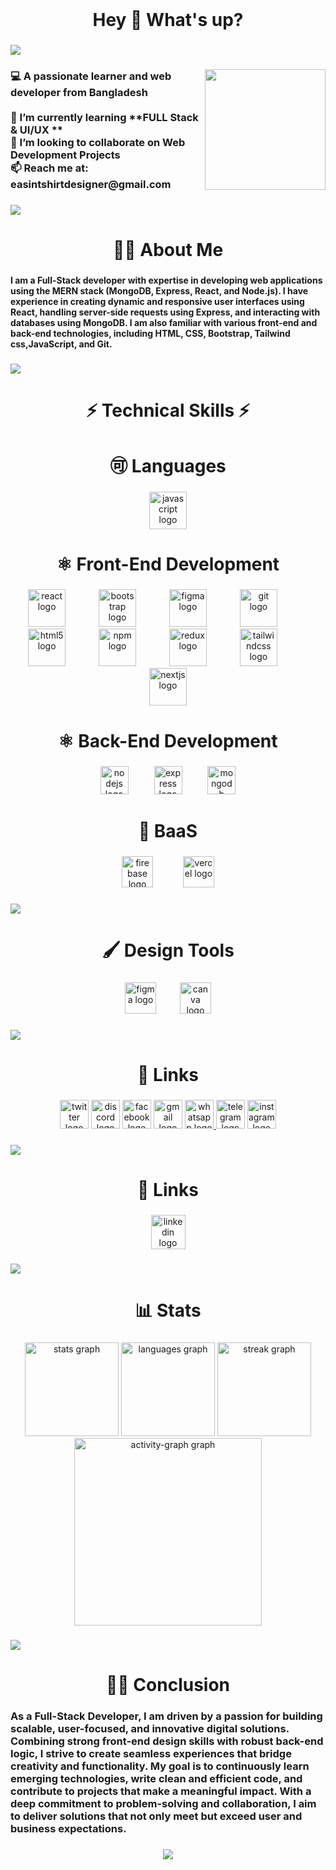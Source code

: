 <br clear="both">

<h1 align="center">Hey 👋 What's up?</h1>

###

<div>
  <img style="100%" src="https://capsule-render.vercel.app/api?type=soft&height=60&section=header&reversal=false&fontSize=35&fontColor=FFFFFF&fontAlign=50&fontAlignY=50&stroke=-&descSize=20&descAlign=50&descAlignY=50&theme=default"  />
</div>

###

<img align="right" height="193" src="https://media2.giphy.com/media/v1.Y2lkPTc5MGI3NjExMWJoaGU4cHZrdDJldXhnMDRxd25xeXJ0NDMxNHo0N2hkN2R3c2I4MCZlcD12MV9pbnRlcm5hbF9naWZfYnlfaWQmY3Q9Zw/cFdHXXm5GhJsc/giphy.gif"  />

###

<h3 align="left">💻 A passionate learner and web developer from Bangladesh<br><br>🌱 I’m currently learning **FULL Stack & UI/UX **<br>🤝 I’m looking to collaborate on Web Development Projects<br>📫 Reach me at: easintshirtdesigner@gmail.com</h3>

###

<h3 align="left"></h3>

###

<h3 align="left"></h3>

###

<div>
  <img style="100%" src="https://capsule-render.vercel.app/api?type=soft&height=3&section=header&reversal=false&fontSize=35&fontColor=FFFFFF&fontAlign=50&fontAlignY=50&stroke=-&descSize=20&descAlign=50&descAlignY=50&color=gradient"  />
</div>

###

<h1 align="center">🕵️‍♂️ About Me</h1>

###

<h4 align="left">I am a Full-Stack developer with expertise in developing web applications using the MERN stack (MongoDB, Express, React, and Node.js). I have experience in creating dynamic and responsive user interfaces using React, handling server-side requests using Express, and interacting with databases using MongoDB. I am also familiar with various front-end and back-end technologies, including HTML, CSS, Bootstrap, Tailwind css,JavaScript, and Git.</h4>

###

<h3 align="left"></h3>

###

<div>
  <img style="100%" src="https://capsule-render.vercel.app/api?type=soft&height=3&section=header&reversal=false&fontSize=35&fontColor=FFFFFF&fontAlign=50&fontAlignY=50&stroke=-&descSize=20&descAlign=50&descAlignY=50&color=gradient"  />
</div>

###

<h3 align="left"></h3>

###

<h1 align="center">⚡ Technical Skills ⚡</h1>

###

<h3 align="left"></h3>

###

<h1 align="center">🉑 Languages</h1>

###

<div align="center">
  <img src="https://img.shields.io/badge/JavaScript-F7DF1E?logo=javascript&logoColor=black&style=for-the-badge" height="60" alt="javascript logo"  />
</div>

###

<h3 align="left"></h3>

###

<h1 align="center">⚛️ Front-End Development</h1>

###

<div align="center">
  <img src="https://cdn.jsdelivr.net/gh/devicons/devicon/icons/react/react-original-wordmark.svg" height="60" alt="react logo"  />
  <img width="45" />
  <img src="https://cdn.jsdelivr.net/gh/devicons/devicon/icons/bootstrap/bootstrap-original-wordmark.svg" height="60" alt="bootstrap logo"  />
  <img width="45" />
  <img src="https://cdn.jsdelivr.net/gh/devicons/devicon/icons/figma/figma-original.svg" height="60" alt="figma logo"  />
  <img width="45" />
  <img src="https://cdn.jsdelivr.net/gh/devicons/devicon/icons/git/git-plain-wordmark.svg" height="60" alt="git logo"  />
  <img width="45" />
  <img src="https://cdn.jsdelivr.net/gh/devicons/devicon/icons/html5/html5-plain-wordmark.svg" height="60" alt="html5 logo"  />
  <img width="45" />
  <img src="https://cdn.jsdelivr.net/gh/devicons/devicon/icons/npm/npm-original-wordmark.svg" height="60" alt="npm logo"  />
  <img width="45" />
  <img src="https://cdn.jsdelivr.net/gh/devicons/devicon/icons/redux/redux-original.svg" height="60" alt="redux logo"  />
  <img width="45" />
  <img src="https://cdn.jsdelivr.net/gh/devicons/devicon/icons/tailwindcss/tailwindcss-original-wordmark.svg" height="60" alt="tailwindcss logo"  />
  <img width="45" />
  <img src="https://cdn.jsdelivr.net/gh/devicons/devicon/icons/nextjs/nextjs-original.svg" height="60" alt="nextjs logo"  />
</div>

###

<h3 align="left"></h3>

###

<h1 align="center">⚛️ Back-End Development</h1>

###

<div align="center">
  <img src="https://img.shields.io/badge/Node.js-339933?logo=nodedotjs&logoColor=white&style=for-the-badge" height="45" alt="nodejs logo"  />
  <img width="33" />
  <img src="https://img.shields.io/badge/Express-000000?logo=express&logoColor=white&style=for-the-badge" height="45" alt="express logo"  />
  <img width="33" />
  <img src="https://img.shields.io/badge/MongoDB-47A248?logo=mongodb&logoColor=white&style=for-the-badge" height="45" alt="mongodb logo"  />
</div>

###

<h3 align="left"></h3>

###

<h1 align="center">🔐 BaaS</h1>

###

<div align="center">
  <img src="https://img.shields.io/badge/Firebase-FFCA28?logo=firebase&logoColor=black&style=for-the-badge" height="50" alt="firebase logo"  />
  <img width="40" />
  <img src="https://img.shields.io/badge/Vercel-000000?logo=vercel&logoColor=white&style=for-the-badge" height="50" alt="vercel logo"  />
</div>

###

<h3 align="left"></h3>

###

<div>
  <img style="100%" src="https://capsule-render.vercel.app/api?type=soft&height=3&section=header&reversal=false&fontSize=35&fontColor=FFFFFF&fontAlign=50&fontAlignY=50&stroke=-&descSize=20&descAlign=50&descAlignY=50&color=gradient"  />
</div>

###

<h3 align="left"></h3>

###

<h1 align="center">🖌️ Design Tools</h1>

###

<div align="center">
  <img src="https://img.shields.io/badge/Figma-F24E1E?logo=figma&logoColor=white&style=for-the-badge" height="50" alt="figma logo"  />
  <img width="30" />
  <img src="https://img.shields.io/badge/Canva-00C4CC?logo=canva&logoColor=black&style=for-the-badge" height="50" alt="canva logo"  />
</div>

###

<h3 align="left"></h3>

###

<div>
  <img style="100%" src="https://capsule-render.vercel.app/api?type=soft&height=3&section=header&reversal=false&fontSize=35&fontColor=FFFFFF&fontAlign=50&fontAlignY=50&stroke=-&descSize=20&descAlign=50&descAlignY=50&color=gradient"  />
</div>

###

<h3 align="left"></h3>

###

<h1 align="center">🔗 Links</h1>

###

<div align="center">
  <img src="https://img.shields.io/static/v1?message=Twitch&logo=twitch&label=&color=9146FF&logoColor=white&labelColor=&style=plastic" height="46" alt="twitter logo"  />
  <img src="https://img.shields.io/static/v1?message=Discord&logo=discord&label=&color=7289DA&logoColor=white&labelColor=&style=plastic" height="46" alt="discord logo"  />
  <img src="https://img.shields.io/static/v1?message=Facebook&logo=facebook&label=&color=1877F2&logoColor=white&labelColor=&style=plastic" height="46" alt="facebook logo"  />
  <img src="https://img.shields.io/static/v1?message=Gmail&logo=gmail&label=&color=D14836&logoColor=white&labelColor=&style=plastic" height="46" alt="gmail logo"  />
  <a href="017905355" target="_blank">
    <img src="https://img.shields.io/static/v1?message=Whatsapp&logo=whatsapp&label=&color=25D366&logoColor=white&labelColor=&style=plastic" height="46" alt="whatsapp logo"  />
  </a>
  <img src="https://img.shields.io/static/v1?message=Telegram&logo=telegram&label=&color=2CA5E0&logoColor=white&labelColor=&style=plastic" height="46" alt="telegram logo"  />
  <img src="https://img.shields.io/static/v1?message=Instagram&logo=instagram&label=&color=E4405F&logoColor=white&labelColor=&style=plastic" height="46" alt="instagram logo"  />
</div>

###

<h3 align="left"></h3>

###

<div>
  <img style="100%" src="https://capsule-render.vercel.app/api?type=soft&height=3&section=header&reversal=false&fontSize=35&fontColor=FFFFFF&fontAlign=50&fontAlignY=50&stroke=-&descSize=20&descAlign=50&descAlignY=50&color=gradient"  />
</div>

###

<h3 align="left"></h3>

###

<h1 align="center">🔗 Links</h1>

###

<div align="center">
  <img src="https://img.shields.io/static/v1?message=LinkedIn&logo=linkedin&label=&color=0077B5&logoColor=white&labelColor=&style=plastic" height="55" alt="linkedin logo"  />
</div>

###

<h3 align="left"></h3>

###

<div>
  <img style="100%" src="https://capsule-render.vercel.app/api?type=soft&height=3&section=header&reversal=false&fontSize=35&fontColor=FFFFFF&fontAlign=50&fontAlignY=50&stroke=-&descSize=20&descAlign=50&descAlignY=50&color=gradient"  />
</div>

###

<h3 align="left"></h3>

###

<h1 align="center">📊 Stats</h1>

###

<h3 align="left"></h3>

###

<div align="center">
  <img src="https://github-readme-stats.vercel.app/api?username=5599noyon&hide_title=false&hide_rank=false&show_icons=true&include_all_commits=true&count_private=true&disable_animations=false&theme=dracula&locale=en&hide_border=false&order=1" height="150" alt="stats graph"  />
  <img src="https://github-readme-stats.vercel.app/api/top-langs?username=5599noyon&locale=en&hide_title=false&layout=compact&card_width=320&langs_count=5&theme=dracula&hide_border=false&order=2" height="150" alt="languages graph"  />
  <img src="https://streak-stats.demolab.com?user=5599noyon&locale=en&mode=daily&theme=dracula&hide_border=false&border_radius=5&order=3" height="150" alt="streak graph"  />
  <img src="https://github-readme-activity-graph.vercel.app/graph?username=5599noyon&radius=16&theme=react&area=true&order=5" height="300" alt="activity-graph graph"  />
</div>

###

<h3 align="left"></h3>

###

<div>
  <img style="100%" src="https://capsule-render.vercel.app/api?type=soft&height=3&section=header&reversal=false&fontSize=35&fontColor=FFFFFF&fontAlign=50&fontAlignY=50&stroke=-&descSize=20&descAlign=50&descAlignY=50&color=gradient"  />
</div>

###

<h3 align="left"></h3>

###

<h1 align="center">🕵️‍♂️ Conclusion</h1>

###

<h3 align="left">As a Full-Stack Developer, I am driven by a passion for building scalable, user-focused, and innovative digital solutions. Combining strong front-end design skills with robust back-end logic, I strive to create seamless experiences that bridge creativity and functionality. My goal is to continuously learn emerging technologies, write clean and efficient code, and contribute to projects that make a meaningful impact. With a deep commitment to problem-solving and collaboration, I aim to deliver solutions that not only meet but exceed user and business expectations.</h3>

###

<div align="center">
  <img src="https://visitor-badge.laobi.icu/badge?page_id=5599noyon.5599noyon&"  />
</div>

###
